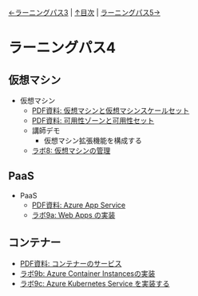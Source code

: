 [←ラーニングパス3](lp03.md) | [↑目次](README.md) | [ラーニングパス5→](lp05.md)

# ラーニングパス4

## 仮想マシン

- 仮想マシン
  - [PDF資料: 仮想マシンと仮想マシンスケールセット](pdf/vm%E3%81%A8vmss.pdf)
  - [PDF資料: 可用性ゾーンと可用性セット](pdf/%E5%8F%AF%E7%94%A8%E6%80%A7%E3%82%BE%E3%83%BC%E3%83%B3%E3%83%BB%E5%8F%AF%E7%94%A8%E6%80%A7%E3%82%BB%E3%83%83%E3%83%88.pdf)
  - 講師デモ
    - 仮想マシン拡張機能を構成する
  - [ラボ8: 仮想マシンの管理](lab08.md)

## PaaS

- PaaS
  - [PDF資料: Azure App Service](pdf/Azure%20App%20Service.pdf)
  - [ラボ9a: Web Apps の実装](lab09a.md)

## コンテナー

- [PDF資料: コンテナーのサービス](pdf/%E3%82%B3%E3%83%B3%E3%83%86%E3%83%8A%E3%83%BC%E3%81%AE%E3%82%B5%E3%83%BC%E3%83%93%E3%82%B9.pdf)
- [ラボ9b: Azure Container Instancesの実装](lab09b.md)
- [ラボ9c: Azure Kubernetes Service を実装する](lab09c.md)
